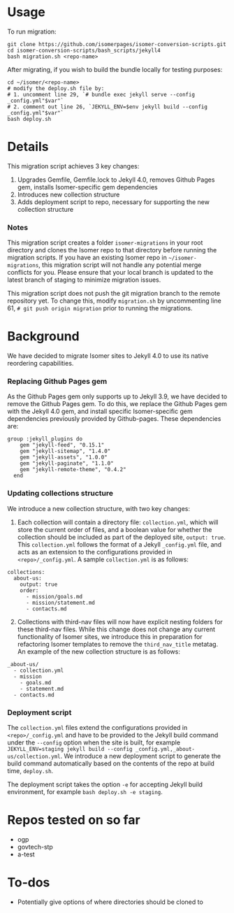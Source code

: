 # Usage

To run migration:
```
git clone https://github.com/isomerpages/isomer-conversion-scripts.git
cd isomer-conversion-scripts/bash_scripts/jekyll4
bash migration.sh <repo-name>
```

After migrating, if you wish to build the bundle locally for testing purposes:
```
cd ~/isomer/<repo-name>
# modify the deploy.sh file by:
# 1. uncomment line 29, `# bundle exec jekyll serve --config _config.yml"$var"`
# 2. comment out line 26, `JEKYLL_ENV=$env jekyll build --config _config.yml"$var"`
bash deploy.sh
```

# Details

This migration script achieves 3 key changes:

1) Upgrades Gemfile, Gemfile.lock to Jekyll 4.0, removes Github Pages gem, installs Isomer-specific gem dependencies
2) Introduces new collection structure
3) Adds deployment script to repo, necessary for supporting the new collection structure

### Notes
This migration script creates a folder `isomer-migrations` in your root directory and clones the Isomer repo to that directory before running the migration scripts.
If you have an existing Isomer repo in `~/isomer-migrations`, this migration script will not handle any potential merge conflicts for you. Please ensure that your local branch is updated to the latest branch of staging to minimize migration issues.

This migration script does not push the git migration branch to the remote repository yet. To change this, modify `migration.sh` by uncommenting line 61, `# git push origin migration` prior to running the migrations.

# Background
We have decided to migrate Isomer sites to Jekyll 4.0 to use its native reordering capabilities.

### Replacing Github Pages gem
As the Github Pages gem only supports up to Jekyll 3.9, we have decided to remove the Github Pages gem. To do this, we replace the Github Pages gem with the Jekyll 4.0 gem, and install specific Isomer-specific gem dependencies previously provided by Github-pages. These dependencies are:

```
group :jekyll_plugins do
    gem "jekyll-feed", "0.15.1"
    gem "jekyll-sitemap", "1.4.0"
    gem "jekyll-assets", "1.0.0"
    gem "jekyll-paginate", "1.1.0"
    gem "jekyll-remote-theme", "0.4.2"
  end
```

### Updating collections structure
We introduce a new collection structure, with two key changes:

1) Each collection will contain a directory file: `collection.yml`, which will store the current order of files, and a boolean value for whether the collection should be included as part of the deployed site, `output: true`. This `collection.yml` follows the format of a Jekyll `_config.yml` file, and acts as an extension to the configurations provided in `<repo>/_config.yml`. A sample `collection.yml` is as follows:
```
collections:
  about-us:
    output: true
    order:
      - mission/goals.md
      - mission/statement.md
      - contacts.md
```

2) Collections with third-nav files will now have explicit nesting folders for these third-nav files. While this change does not change any current functionality of Isomer sites, we introduce this in preparation for refactoring Isomer templates to remove the `third_nav_title` metatag.  An example of the new collection structure is as follows:

```
_about-us/
  - collection.yml
  - mission
    - goals.md
    - statement.md
  - contacts.md
```

### Deployment script
The `collection.yml` files extend the configurations provided in `<repo>/_config.yml` and have to be provided to the Jekyll build command under the `--config` option when the site is built, for example `JEKYLL_ENV=staging jekyll build --config _config.yml,_about-us/collection.yml`. We introduce a new deployment script to generate the build command automatically based on the contents of the repo at build time, `deploy.sh`.

The deployment script takes the option `-e` for accepting Jekyll build environment, for example `bash deploy.sh -e staging`.


# Repos tested on so far
- ogp
- govtech-stp
- a-test

# To-dos
- Potentially give options of where directories should be cloned to 
